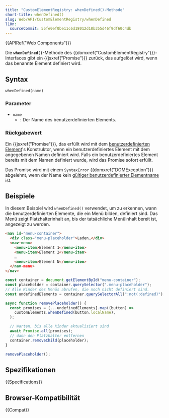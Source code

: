 ```yaml
---
title: "CustomElementRegistry: whenDefined()-Methode"
short-title: whenDefined()
slug: Web/API/CustomElementRegistry/whenDefined
l10n:
  sourceCommit: 55fe0ef0be11c6d18012d18b355d46f9df60c4db
---
```


{{APIRef("Web Components")}}

Die **`whenDefined()`**-Methode des {{domxref("CustomElementRegistry")}}-Interfaces gibt ein {{jsxref("Promise")}} zurück, das aufgelöst wird, wenn das benannte Element definiert wird.

## Syntax

```js-nolint
whenDefined(name)
```

### Parameter

- `name`
  - : Der Name des benutzerdefinierten Elements.

### Rückgabewert

Ein {{jsxref("Promise")}}, das erfüllt wird mit dem [benutzerdefinierten Element](/de/docs/Web/API/Web_components/Using_custom_elements)'s Konstruktor, wenn ein benutzerdefiniertes Element mit dem angegebenen Namen definiert wird. Falls ein benutzerdefiniertes Element bereits mit dem Namen definiert wurde, wird das Promise sofort erfüllt.

Das Promise wird mit einem `SyntaxError` {{domxref("DOMException")}} abgelehnt, wenn der Name kein [gültiger benutzerdefinierter Elementname](https://html.spec.whatwg.org/multipage/custom-elements.html#valid-custom-element-name) ist.

## Beispiele

In diesem Beispiel wird `whenDefined()` verwendet, um zu erkennen, wann die benutzerdefinierten Elemente, die ein Menü bilden, definiert sind. Das Menü zeigt Platzhalterinhalt an, bis der tatsächliche Menüinhalt bereit ist, angezeigt zu werden.

```html
<nav id="menu-container">
  <div class="menu-placeholder">Laden…</div>
  <nav-menu>
    <menu-item>Element 1</menu-item>
    <menu-item>Element 2</menu-item>
    …
    <menu-item>Element N</menu-item>
  </nav-menu>
</nav>
```

```js
const container = document.getElementById("menu-container");
const placeholder = container.querySelector(".menu-placeholder");
// Alle Kinder des Menüs abrufen, die noch nicht definiert sind.
const undefinedElements = container.querySelectorAll(":not(:defined)");

async function removePlaceholder() {
  const promises = [...undefinedElements].map((button) =>
    customElements.whenDefined(button.localName),
  );

  // Warten, bis alle Kinder aktualisiert sind
  await Promise.all(promises);
  // dann den Platzhalter entfernen
  container.removeChild(placeholder);
}

removePlaceholder();
```

## Spezifikationen

{{Specifications}}

## Browser-Kompatibilität

{{Compat}}

